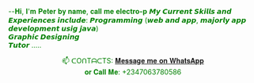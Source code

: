 <font style="color:green"> --𝐇𝐢, 𝐈'𝐦 𝐏𝐞𝐭𝐞𝐫 𝐛𝐲 𝐧𝐚𝐦𝐞, 𝐜𝐚𝐥𝐥 𝐦𝐞 <b>electro-p</b>
𝙈𝙮 𝘾𝙪𝙧𝙧𝙚𝙣𝙩 𝙎𝙠𝙞𝙡𝙡𝙨 𝙖𝙣𝙙 𝙀𝙭𝙥𝙚𝙧𝙞𝙚𝙣𝙘𝙚𝙨 𝙞𝙣𝙘𝙡𝙪𝙙𝙚:
𝙋𝙧𝙤𝙜𝙧𝙖𝙢𝙢𝙞𝙣𝙜 (𝙬𝙚𝙗 𝙖𝙣𝙙 𝙖𝙥𝙥, 𝙢𝙖𝙟𝙤𝙧𝙡𝙮 𝙖𝙥𝙥 𝙙𝙚𝙫𝙚𝙡𝙤𝙥𝙢𝙚𝙣𝙩 𝙪𝙨𝙞𝙜 𝙟𝙖𝙫𝙖)
<br>𝙂𝙧𝙖𝙥𝙝𝙞𝙘 𝘿𝙚𝙨𝙞𝙜𝙣𝙞𝙣𝙜<br>
𝙏𝙪𝙩𝙤𝙧
.....
<center> 📫 <bold>ᑕOᑎTᗩᑕTS: </bold><a href="https://wa.me/2347063780586"> 𝐌𝐞𝐬𝐬𝐚𝐠𝐞 𝐦𝐞 𝐨𝐧 𝐖𝐡𝐚𝐭𝐬𝐀𝐩𝐩</a><br> 𝐨𝐫 𝐂𝐚𝐥𝐥 𝐌𝐞: +2347063780586
</center>
</font>
<!---
electro-p/electro-p is a ✨ special ✨ repository because its `README.md` (this file) appears on your GitHub profile.
You can click the Preview link to take a look at your changes.
--->
